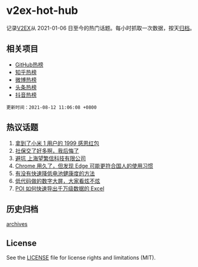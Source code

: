 # v2ex-hot-hub

 记录[V2EX](https://www.v2ex.com/)从 2021-01-06 日至今的热门话题。每小时抓取一次数据，按天[归档](archives)。
 
 ## 相关项目

- [GitHub热榜](https://github.com/lonnyzhang423/github-hot-hub)
- [知乎热榜](https://github.com/lonnyzhang423/zhihu-hot-hub)
- [微博热榜](https://github.com/lonnyzhang423/weibo-hot-hub)
- [头条热榜](https://github.com/lonnyzhang423/toutiao-hot-hub)
- [抖音热榜](https://github.com/lonnyzhang423/douyin-hot-hub)


 `更新时间：2021-08-12 11:06:08 +0800`

## 热议话题

1. [拿到了小米 1 用户的 1999 感恩红包](https://www.v2ex.com/t/795036)
1. [社保交了好多啊，我后悔了](https://www.v2ex.com/t/795073)
1. [避坑 上海望繁信科技有限公司](https://www.v2ex.com/t/795109)
1. [Chrome 用久了，但发现 Edge 可能更符合国人的使用习惯](https://www.v2ex.com/t/795225)
1. [有没有快速降低电池健康度的方法](https://www.v2ex.com/t/795070)
1. [低代码做的数字大屏，大家看炫不炫](https://www.v2ex.com/t/795043)
1. [POI 如何快速导出千万级数据的 Excel](https://www.v2ex.com/t/795136)

## 历史归档

[archives](archives)

## License

See the [LICENSE](LICENSE) file for license rights and limitations (MIT).
